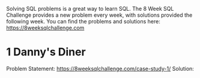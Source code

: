 Solving SQL problems is a great way to learn SQL. The 8 Week SQL Challenge provides a new problem every week, with solutions provided the following week. You can find the problems and solutions here: https://8weeksqlchallenge.com


# 1 Danny's Diner
Problem Statement: https://8weeksqlchallenge.com/case-study-1/
Solution: